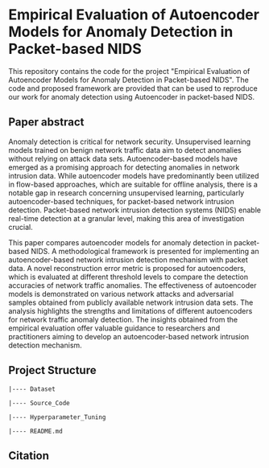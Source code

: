 # Empirical Evaluation of Autoencoder Models for Anomaly Detection in Packet-based NIDS

This repository contains the code for the project "Empirical Evaluation of Autoencoder Models for Anomaly Detection in Packet-based NIDS". The code and proposed framework are provided that can be used to reproduce our work for anomaly detection using Autoencoder in packet-based NIDS.

## Paper abstract
Anomaly detection is critical for network security. Unsupervised learning models trained on benign network traffic data aim to detect anomalies without relying on attack data sets. Autoencoder-based models have emerged as a promising approach for detecting anomalies in network intrusion data. While autoencoder models have predominantly been utilized in flow-based approaches, which are suitable for offline analysis, there is a notable gap in research concerning unsupervised learning, particularly autoencoder-based techniques, for packet-based network intrusion detection. Packet-based network intrusion detection systems (NIDS) enable real-time detection at a granular level, making this area of investigation crucial.

This paper compares autoencoder models for anomaly detection in packet-based NIDS. A methodological framework is presented for implementing an autoencoder-based network intrusion detection mechanism with packet data. A novel reconstruction error metric is proposed for autoencoders, which is evaluated at different threshold levels to compare the detection accuracies of network traffic anomalies. The effectiveness of autoencoder models is demonstrated on various network attacks and adversarial samples obtained from publicly available network intrusion data sets. The analysis highlights the strengths and limitations of different autoencoders for network traffic anomaly detection. The insights obtained from the empirical evaluation offer valuable guidance to researchers and practitioners aiming to develop an autoencoder-based network intrusion detection mechanism.

## Project Structure
```
|---- Dataset 

|---- Source_Code

|---- Hyperparameter_Tuning

|---- README.md
```
## Citation

